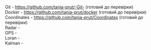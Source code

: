 Git - https://github.com/tania-prut/-Git- (готовий до перевірки) <br>
Docker - https://github.com/tania-prut/docker (готовий до перевірки) <br>
Coordinates  - https://github.com/tania-prut/Coordinates (готовий до перевірки) <br>
Radar  -  <br>
GPS -  <br>
Loran -  <br>
Kalman - <br>

